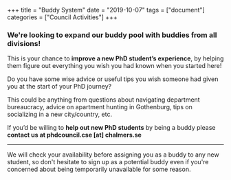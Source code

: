 +++
title =  "Buddy System"
date = "2019-10-07"
tags = ["document"]
categories = ["Council Activities"]
+++

### We're looking to expand our buddy pool with buddies from all divisions!

This is your chance to **improve a new PhD student’s experience**, by helping them figure out everything you wish you had known when you started here!

Do you have some wise advice or useful tips you wish someone had given you at the start of your PhD journey?

This could be anything from questions about navigating department bureaucracy, advice on apartment hunting in Gothenburg, tips on socializing in a new city/country, etc.

If you’d be willing to **help out new PhD students** by being a buddy please **contact us at phdcouncil.cse [at] chalmers.se**

---

We will check your availability before assigning you as a buddy to any new student, so don't hesitate to sign up as a potential buddy even if you're concerned about being temporarily unavailable for some reason.
